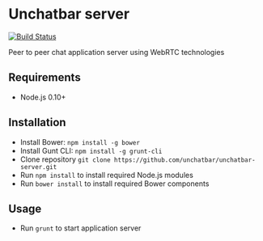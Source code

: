 # Unchatbar server
[![Build Status](https://travis-ci.org/unchatbar/unchatbar-server.svg?branch=master)](https://travis-ci.org/unchatbar/unchatbar-server)

Peer to peer chat application server using WebRTC technologies

## Requirements
* Node.js 0.10+

## Installation
* Install Bower: `npm install -g bower`
* Install Gunt CLI: `npm install -g grunt-cli`
* Clone repository `git clone https://github.com/unchatbar/unchatbar-server.git`
* Run `npm install` to install required Node.js modules
* Run `bower install` to install required Bower components

## Usage
* Run `grunt` to start application server
